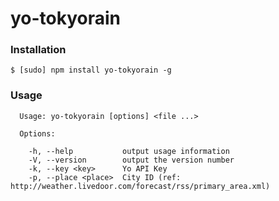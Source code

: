 yo-tokyorain
============

### Installation

```
$ [sudo] npm install yo-tokyorain -g
```

### Usage

```
  Usage: yo-tokyorain [options] <file ...>

  Options:

    -h, --help           output usage information
    -V, --version        output the version number
    -k, --key <key>      Yo API Key
    -p, --place <place>  City ID (ref: http://weather.livedoor.com/forecast/rss/primary_area.xml)
```


